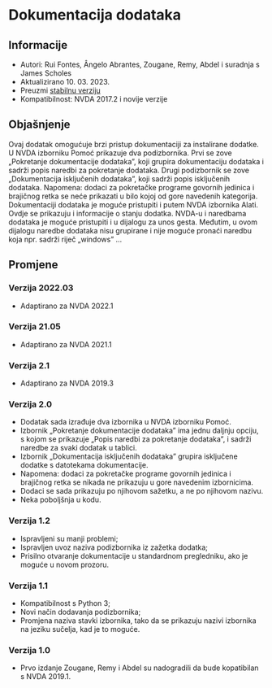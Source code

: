 # Dokumentacija dodataka #

## Informacije ##
* Autori: Rui Fontes, Ângelo Abrantes, Zougane, Remy, Abdel i suradnja s James Scholes
* Aktualizirano 10. 03. 2023.
* Preuzmi [stabilnu verziju][1]
* Kompatibilnost: NVDA 2017.2 i novije verzije

## Objašnjenje ##
Ovaj dodatak omogućuje brzi pristup dokumentaciji za instalirane dodatke. U NVDA izborniku Pomoć prikazuje dva podizbornika. Prvi se zove „Pokretanje dokumentacije dodataka”, koji grupira dokumentaciju dodataka i sadrži popis naredbi za pokretanje dodataka. Drugi podizbornik se zove „Dokumentacija isključenih dodataka”, koji sadrži popis isključenih dodataka. Napomena: dodaci za pokretačke programe govornih jedinica i brajičnog retka se neće prikazati u bilo kojoj od gore navedenih kategorija. Dokumentaciji dodataka je moguće pristupiti i putem NVDA izbornika Alati. Ovdje se prikazuju i informacije o stanju dodatka. NVDA-u i naredbama dodataka je moguće pristupiti i u dijalogu za unos gesta. Međutim, u ovom dijalogu naredbe dodataka nisu grupirane i nije moguće pronaći naredbu koja npr. sadrži riječ „windows” …

## Promjene ##

### Verzija 2022.03 ###
* Adaptirano za NVDA 2022.1

### Verzija 21.05 ###
* Adaptirano za NVDA 2021.1

### Verzija 2.1 ###
* Adaptirano za NVDA 2019.3

### Verzija 2.0 ###
* Dodatak sada izrađuje dva izbornika u NVDA izborniku Pomoć.
* Izbornik „Pokretanje dokumentacije dodataka” ima jednu daljnju opciju, s kojom se prikazuje „Popis naredbi za pokretanje dodataka”, i sadrži naredbe za svaki dodatak u tablici.
* Izbornik „Dokumentacija isključenih dodataka” grupira isključene dodatke s datotekama dokumentacije.
* Napomena: dodaci za pokretačke programe govornih jedinica i brajičnog retka se nikada ne prikazuju u gore navedenim izbornicima.
* Dodaci se sada prikazuju po njihovom sažetku, a ne po njihovom nazivu.
* Neka poboljšnja u kodu.

### Verzija 1.2 ###
* Ispravljeni su manji problemi;
* Ispravljen uvoz naziva podizbornika iz zažetka dodatka;
* Prisilno otvaranje dokumentacije u standardnom pregledniku, ako je moguće u novom prozoru.

### Verzija 1.1 ###
* Kompatibilnost s Python 3;
* Novi način dodavanja podizbornika;
* Promjena naziva stavki izbornika, tako da se prikazuju nazivi izbornika na jeziku sučelja, kad je to moguće.

### Verzija 1.0 ###
* Prvo izdanje Zougane, Remy i Abdel su nadogradili da bude kopatibilan s NVDA 2019.1.

[1]: https://github.com/ruifontes/addonsHelp/releases/download/2023.03.10/addonsHelp-2023.03.10.nvda-addon
